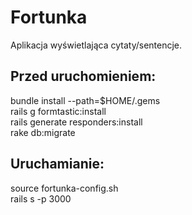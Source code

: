 # Fortunka

Aplikacja wyświetlająca cytaty/sentencje.


## Przed uruchomieniem:

bundle install --path=$HOME/.gems <br />
rails g formtastic:install <br />
rails generate responders:install <br />
rake db:migrate

## Uruchamianie:

source fortunka-config.sh <br />
rails s -p 3000
